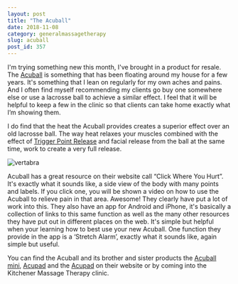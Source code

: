 ```yaml
---
layout: post
title: "The Acuball"
date: 2018-11-08
category: generalmassagetherapy
slug: acuball
post_id: 357
---
```

<p>I'm trying something new this month, I've brought in a product for resale. The <a href="https://acuball.com/product/dr-cohens-acuball/?affiliates=19" target="_blank" title="Acuball">Acuball</a> is something that has been floating around my house for a few years. It's something that I lean on regularly for my own aches and pains. And I often find myself recommending my clients go buy one somewhere else or use a lacrosse ball to achieve a similar effect. I feel that it will be helpful to keep a few in the clinic so that clients can take home exactly what I’m showing them. </p>

<p>I do find that the heat the Acuball provides creates a superior effect over an old lacrosse ball. The way heat relaxes your muscles combined with the effect of <a href="{{site.url}}/generalmassagetherapy/trigger-points-and-trigger-point-therapy/index.html" title="Trigger Point Release">Trigger Point Release</a> and facial release from the ball at the same time, work to create a very full release. 
</p>

<img class="fleft rightmargin-sm leftmargin-sm" alt="vertabra" src="https://acuball.com/wp-content/uploads/2017/11/1-acuball.jpg"/>

<p>Acuball has a great resource on their website call “Click Where You Hurt”. It's exactly what it sounds like, a side view of the body with many points and labels. If you click one, you will be shown a video on how to use the Acuball to relieve pain in that area. Awesome! They clearly have put a lot of work into this. They also have an app for Android and iPhone, it's basically a collection of links to this same function as well as the many other resources they have put out in different places on the web. It's simple but helpful when your learning how to best use your new Acuball. One function they provide in the app is a ‘Stretch Alarm’, exactly what it sounds like, again simple but useful.</p>

<p>You can find the Acuball and its brother and sister products the <a href="https://acuball.com/product/acuball-mini/?affiliates=19" target="_blank" title="Acuball Mini">Acuball mini</a>, <a href="https://acuball.com/product/dr-cohen-heatable-acupad/?affiliates=19" target="_blank" title="Acupad">Acupad</a> and the <a href="https://acuball.com/product/dr-cohen-heatable-acupad/?affiliates=19" target="_blank" title="Acupad">Acupad</a> on their website or by coming into the Kitchener Massage Therapy clinic.</p>